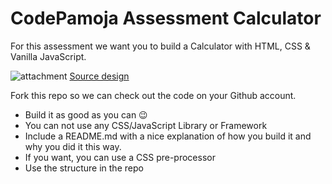 # CodePamoja Assessment Calculator

For this assessment we want you to build a Calculator with HTML, CSS & Vanilla JavaScript.

![attachment](https://user-images.githubusercontent.com/6241164/43507551-c1daffd0-956d-11e8-82a9-36fe31741483.png)
[Source design](https://dribbble.com/shots/4859872-Elegant-Calculator)

Fork this repo so we can check out the code on your Github account.

- Build it as good as you can 😉
- You can not use any CSS/JavaScript Library or Framework
- Include a README.md with a nice explanation of how you build it and why you did it this way.
- If you want, you can use a CSS pre-processor
- Use the structure in the repo
